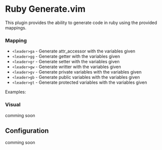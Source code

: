Ruby Generate.vim
===============

This plugin provides the ability to generate code in ruby using the provided mappings.

### Mapping

- `<leader>ga` - Generate attr_accessor with the variables given
- `<leader>gg` - Generate getter with the variables given
- `<leader>gr` - Generate setter with the variables given
- `<leader>gw` - Generate writter with the variables given
- `<leader>gv` - Generate private variables with the variables given
- `<leader>gb` - Generate public variables with the variables given
- `<leader>gt` - Generate protected variables with the variables given

Examples:


### Visual
comming soon

Configuration
-------------
comming soon
